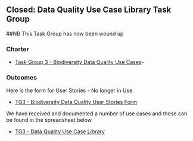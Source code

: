 ## Closed: Data Quality Use Case Library Task Group

##NB This Task Group has now been wound up

### Charter 
-    [Task Group 3 - Biodiversity Data Quality Use Cases](https://www.tdwg.org/community/bdq/tg-3/)-

### Outcomes

Here is the form for User Stories - No longer in Use.
-    [TG3 - Biodiversity Data Quality User Stories Form](https://docs.google.com/forms/d/e/1FAIpQLSedRprxR1-qZ9TSOe3tB_81aOfaINE2uBc3kQATKJlgrfwDRg/viewform)

We have received and documented a number of use cases and these can be found in the spreadsheet below
-    [TG3 - Data Quality Use Case Library](https://docs.google.com/spreadsheets/d/1JeyFYhnRO5Thgt9Yag15S8DslFM_9rsIpzmTXrLys1s/edit#gid=1280762480)
